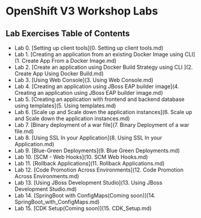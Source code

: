 # OpenShift V3 Workshop Labs

## Lab Exercises Table of Contents
* Lab 0. [Setting up client tools](0. Setting up client tools.md)
* Lab 1. [Creating an application from an existing Docker Image using CLI](1. Create App From a Docker Image.md)
* Lab 2. [Create an application using Docker Build Strategy using CLI ](2. Create App Using Docker Build.md)
* Lab 3. [Using Web Console](3. Using Web Console.md)
* Lab 4. [Creating an application using JBoss EAP builder image](4. Creating an application using JBoss EAP builder image.md)
* Lab 5. [Creating an application with frontend and backend database using templates](5. Using templates.md)
* Lab 6. [Scale up and Scale down the application instances](6. Scale up and Scale down the application instances.md)
* Lab 7. [Binary deployment of a war file](7. Binary Deployment of a war file.md)
* Lab 8. [Using SSL In your Application](8. Using SSL In your Application.md)
* Lab 9. [Blue-Green Deployments](9. Blue Green Deployments.md)
* Lab 10. [SCM - Web Hooks](10. SCM Web Hooks.md)
* Lab 11.  [Rollback Applications](11. Rollback Applications.md)
* Lab 12.  [Code Promotion Across Environments](12. Code Promotion Across Environments.md)
* Lab 13.  [Using JBoss Development Studio](13. Using JBoss Development Studio.md)
* Lab 14.  [SpringBoot with ConfigMaps(Coming soon)](14. SpringBoot_with_ConfigMaps.md)
* Lab 15.  [CDK Setup(Coming soon)](15. CDK_Setup.md)
